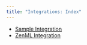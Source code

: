 ```yaml
---
title: "Integrations: Index"
---
```


- [Sample Integration](../templates/integration_template.md)
- [ZenML Integration](../integrations/integration_zenml.md)